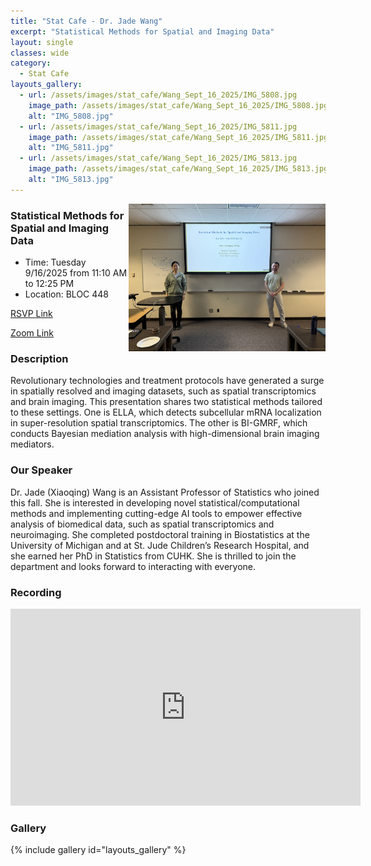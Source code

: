 ```yaml
---
title: "Stat Cafe - Dr. Jade Wang"
excerpt: "Statistical Methods for Spatial and Imaging Data"
layout: single
classes: wide
category: 
  - Stat Cafe
layouts_gallery:
  - url: /assets/images/stat_cafe/Wang_Sept_16_2025/IMG_5808.jpg
    image_path: /assets/images/stat_cafe/Wang_Sept_16_2025/IMG_5808.jpg
    alt: "IMG_5808.jpg"
  - url: /assets/images/stat_cafe/Wang_Sept_16_2025/IMG_5811.jpg
    image_path: /assets/images/stat_cafe/Wang_Sept_16_2025/IMG_5811.jpg
    alt: "IMG_5811.jpg"
  - url: /assets/images/stat_cafe/Wang_Sept_16_2025/IMG_5813.jpg
    image_path: /assets/images/stat_cafe/Wang_Sept_16_2025/IMG_5813.jpg
    alt: "IMG_5813.jpg"
---
```



<img src="https://github.com/tamusgsa/tamusgsa.github.io/blob/master/assets/images/stat_cafe/Wang_Sept_16_2025/IMG_5806.jpg?raw=true" alt="Header" width="315" style="float: right;"/> 



### Statistical Methods for Spatial and Imaging Data

- Time: Tuesday 9/16/2025 from 11:10 AM to 12:25 PM
- Location: BLOC 448


[RSVP Link](<https://urldefense.com/v3/__https://forms.gle/vh78JSBJ3XNJw8uX6__;!!KwNVnqRv!ARmAEL8fvzV-JhQ55_RTlD_k1CYBcZ_R7gsTbl93pCYaXNSaxcHxwh9_wlw_MUH5NWdqfmSVE6y7JGEk1LdM$>)

[Zoom Link](<https://tamu.zoom.us/j/91033644108>)

### Description

Revolutionary technologies and treatment protocols have generated a surge in spatially resolved and imaging datasets, such as spatial transcriptomics and brain imaging. This presentation shares two statistical methods tailored to these settings. One is ELLA, which detects subcellular mRNA localization in super-resolution spatial transcriptomics. The other is BI-GMRF, which conducts Bayesian mediation analysis with high-dimensional brain imaging mediators.


### Our Speaker

Dr. Jade (Xiaoqing) Wang is an Assistant Professor of Statistics who joined this fall. She is interested in developing novel statistical/computational methods and implementing cutting-edge AI tools to empower effective analysis of biomedical data, such as spatial transcriptomics and neuroimaging. She completed postdoctoral training in Biostatistics at the University of Michigan and at St. Jude Children’s Research Hospital, and she earned her PhD in Statistics from CUHK. She is thrilled to join the department and looks forward to interacting with everyone.


<!--
### Presentation
<iframe src="https://drive.google.com/file/d/1tN9MfS-UIcedYkMafjpg1VxsRcSM0t8T/preview" width="640" height="480" allow="autoplay"></iframe>
-->


### Recording
<iframe width="560" height="315" src="https://www.youtube.com/embed/sUCp3SOD780?si=WkSbjF4qRfRdm2q5" title="YouTube video player" frameborder="0" allow="accelerometer; autoplay; clipboard-write; encrypted-media; gyroscope; picture-in-picture; web-share" referrerpolicy="strict-origin-when-cross-origin" allowfullscreen></iframe>


### Gallery

{% include gallery id="layouts_gallery" %}

